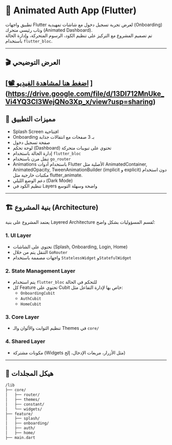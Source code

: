 # 🔐 Animated Auth App (Flutter)

تطبيق واجهات Flutter لعرض تجربة تسجيل دخول مع شاشات تمهيدية (Onboarding) وتاب رئيسي متحرك (Animated Dashboard).  
تم تصميم المشروع مع التركيز على تنظيم الكود، الرسوم المتحركة، وإدارة الحالة باستخدام `flutter_bloc`.

---

## 🎬 العرض التوضيحي

[[📽️ اضغط هنا لمشاهدة الفيديو]([https://drive.google.com/file/d/13DI712MnUke_Vi4YQ3Cl3WejQNo3Xp_x/view?usp=sharing](https://drive.google.com/file/d/13DI712MnUke_Vi4YQ3Cl3WejQNo3Xp_x/view?usp=sharing))
](https://drive.google.com/file/d/13DI712MnUke_Vi4YQ3Cl3WejQNo3Xp_x/view?usp=sharing)
---

## 🧩 مميزات التطبيق

- Splash Screen افتتاحية
- Onboarding بـ 3 صفحات مع انتقالات جذابة
- صفحة تسجيل دخول 
- لوحة تحكم (Dashboard) تحتوي على تبويبات متحركة
- إدارة الحالة باستخدام `flutter_bloc`
- تنقل مرن باستخدام `go_router`
- Animations باستخدام أدوات Flutter الأصلية مثل AnimatedContainer, AnimatedOpacity, TweenAnimationBuilder (implicit و explicit)
دون استخدام مكتبات خارجية مثل flutter_animate.
- دعم الوضع الليلي (Dark Mode)
- تنظيم الكود في Layers واضحة وسهلة التوسع

---

## 🏗️ بنية المشروع (Architecture)

يعتمد المشروع على بنية Layered Architecture تُقسم المسؤوليات بشكل واضح:

### 1. UI Layer
- تحتوي على الشاشات (Splash, Onboarding, Login, Home)
- التنقل يتم من خلال `GoRouter`
- واجهات مصممة باستخدام `StatelessWidget` و`StatefulWidget` 

### 2. State Management Layer
- يتم استخدام `flutter_bloc` للتحكم في الحالة
- كل Feature تحتوي على Cubit خاص بها لإدارة التفاعل مثل:
  - `OnboardingCubit`
  - `AuthCubit`
  - `HomeCubit`

### 3. Core Layer
- تنظيم الثوابت والألوان والـ Themes في `core/`

### 4. Shared Layer
- مكونات مشتركة (Widgets مثل الأزرار، مربعات الإدخال، إلخ)

---

## 📁 هيكل المجلدات

```bash
/lib
├── core/
│   ├── router/           
│   ├── themes/        
│   ├── constant/        
│   └── widgets/  
├── feature/
│   ├── splash/
│   ├── onboarding/
│   ├── auth/           
│   ├── home/                
├── main.dart
